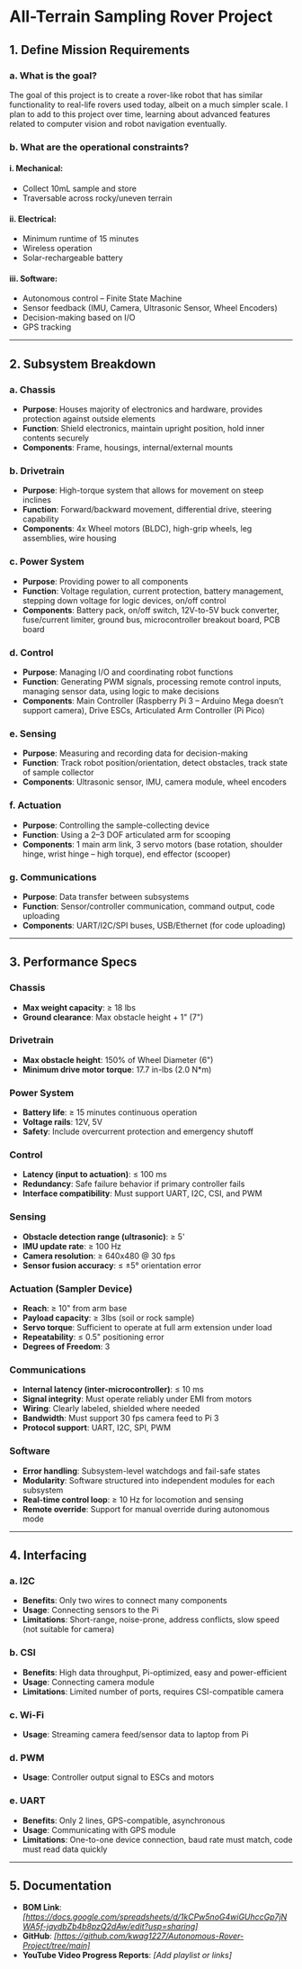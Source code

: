 # All-Terrain Sampling Rover Project

## 1. Define Mission Requirements

### a. What is the goal?
The goal of this project is to create a rover-like robot that has similar functionality to real-life rovers used today, albeit on a much simpler scale. I plan to add to this project over time, learning about advanced features related to computer vision and robot navigation eventually.

### b. What are the operational constraints?

#### i. Mechanical:
- Collect 10mL sample and store
- Traversable across rocky/uneven terrain

#### ii. Electrical:
- Minimum runtime of 15 minutes
- Wireless operation
- Solar-rechargeable battery

#### iii. Software:
- Autonomous control – Finite State Machine
- Sensor feedback (IMU, Camera, Ultrasonic Sensor, Wheel Encoders)
- Decision-making based on I/O
- GPS tracking

---

## 2. Subsystem Breakdown

### a. Chassis
- **Purpose**: Houses majority of electronics and hardware, provides protection against outside elements  
- **Function**: Shield electronics, maintain upright position, hold inner contents securely  
- **Components**: Frame, housings, internal/external mounts  

### b. Drivetrain
- **Purpose**: High-torque system that allows for movement on steep inclines  
- **Function**: Forward/backward movement, differential drive, steering capability  
- **Components**: 4x Wheel motors (BLDC), high-grip wheels, leg assemblies, wire housing  

### c. Power System
- **Purpose**: Providing power to all components  
- **Function**: Voltage regulation, current protection, battery management, stepping down voltage for logic devices, on/off control  
- **Components**: Battery pack, on/off switch, 12V-to-5V buck converter, fuse/current limiter, ground bus, microcontroller breakout board, PCB board  

### d. Control
- **Purpose**: Managing I/O and coordinating robot functions  
- **Function**: Generating PWM signals, processing remote control inputs, managing sensor data, using logic to make decisions  
- **Components**: Main Controller (Raspberry Pi 3 – Arduino Mega doesn’t support camera), Drive ESCs, Articulated Arm Controller (Pi Pico)  

### e. Sensing
- **Purpose**: Measuring and recording data for decision-making  
- **Function**: Track robot position/orientation, detect obstacles, track state of sample collector  
- **Components**: Ultrasonic sensor, IMU, camera module, wheel encoders  

### f. Actuation
- **Purpose**: Controlling the sample-collecting device  
- **Function**: Using a 2–3 DOF articulated arm for scooping  
- **Components**: 1 main arm link, 3 servo motors (base rotation, shoulder hinge, wrist hinge – high torque), end effector (scooper)  

### g. Communications
- **Purpose**: Data transfer between subsystems  
- **Function**: Sensor/controller communication, command output, code uploading  
- **Components**: UART/I2C/SPI buses, USB/Ethernet (for code uploading)  

---

## 3. Performance Specs

### Chassis
- **Max weight capacity**: ≥ 18 lbs
- **Ground clearance**: Max obstacle height + 1" (7")

### Drivetrain
- **Max obstacle height**: 150% of Wheel Diameter (6")
- **Minimum drive motor torque**: 17.7 in-lbs (2.0 N*m)

### Power System
- **Battery life**: ≥ 15 minutes continuous operation
- **Voltage rails**: 12V, 5V
- **Safety**: Include overcurrent protection and emergency shutoff

### Control
- **Latency (input to actuation)**: ≤ 100 ms
- **Redundancy**: Safe failure behavior if primary controller fails
- **Interface compatibility**: Must support UART, I2C, CSI, and PWM

### Sensing
- **Obstacle detection range (ultrasonic)**: ≥ 5'
- **IMU update rate**: ≥ 100 Hz
- **Camera resolution**: ≥ 640x480 @ 30 fps
- **Sensor fusion accuracy**: ≤ ±5° orientation error

### Actuation (Sampler Device)
- **Reach**: ≥ 10" from arm base
- **Payload capacity**: ≥ 3lbs (soil or rock sample)
- **Servo torque**: Sufficient to operate at full arm extension under load
- **Repeatability**: ≤ 0.5" positioning error
- **Degrees of Freedom**: 3

### Communications
- **Internal latency (inter-microcontroller)**: ≤ 10 ms
- **Signal integrity**: Must operate reliably under EMI from motors
- **Wiring**: Clearly labeled, shielded where needed
- **Bandwidth**: Must support 30 fps camera feed to Pi 3
- **Protocol support**: UART, I2C, SPI, PWM

### Software
- **Error handling**: Subsystem-level watchdogs and fail-safe states
- **Modularity**: Software structured into independent modules for each subsystem
- **Real-time control loop**: ≥ 10 Hz for locomotion and sensing
- **Remote override**: Support for manual override during autonomous mode

---

## 4. Interfacing

### a. I2C
- **Benefits**: Only two wires to connect many components  
- **Usage**: Connecting sensors to the Pi  
- **Limitations**: Short-range, noise-prone, address conflicts, slow speed (not suitable for camera)  

### b. CSI
- **Benefits**: High data throughput, Pi-optimized, easy and power-efficient  
- **Usage**: Connecting camera module  
- **Limitations**: Limited number of ports, requires CSI-compatible camera  

### c. Wi-Fi
- **Usage**: Streaming camera feed/sensor data to laptop from Pi  

### d. PWM
- **Usage**: Controller output signal to ESCs and motors  

### e. UART
- **Benefits**: Only 2 lines, GPS-compatible, asynchronous  
- **Usage**: Communicating with GPS module  
- **Limitations**: One-to-one device connection, baud rate must match, code must read data quickly  

---

## 5. Documentation

- **BOM Link**: _[https://docs.google.com/spreadsheets/d/1kCPw5noG4wiGUhccGp7jNWA5f-jaydbZb4b8pzQ2dAw/edit?usp=sharing]_  
- **GitHub**: _[https://github.com/kwag1227/Autonomous-Rover-Project/tree/main]_  
- **YouTube Video Progress Reports**: _[Add playlist or links]_